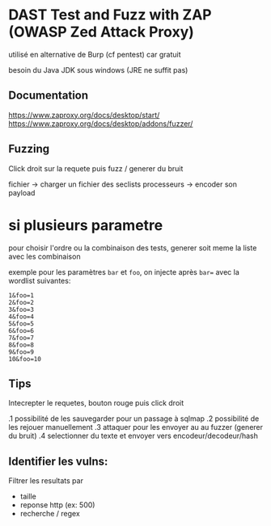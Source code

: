 # DAST Test and Fuzz with ZAP (OWASP Zed Attack Proxy)

utilisé en alternative de Burp (cf pentest) car gratuit

besoin du Java JDK sous windows (JRE ne suffit pas)

## Documentation

https://www.zaproxy.org/docs/desktop/start/
https://www.zaproxy.org/docs/desktop/addons/fuzzer/

## Fuzzing

Click droit sur la requete puis fuzz / generer du bruit

fichier -> charger un fichier des seclists
processeurs -> encoder son payload

# si plusieurs parametre

pour choisir l'ordre ou la combinaison des tests, generer soit meme la liste avec les combinaison

exemple pour les paramètres `bar` et `foo`, on injecte après `bar=` avec la wordlist suivantes:

```
1&foo=1
2&foo=2
3&foo=3
4&foo=4
5&foo=5
6&foo=6
7&foo=7
8&foo=8
9&foo=9
10&foo=10
```

## Tips

Intecrepter le requetes, bouton rouge puis click droit

.1 possibilité de les sauvegarder pour un passage à sqlmap
.2 possibilité de les rejouer manuellement
.3 attaquer pour les envoyer au au fuzzer (generer du bruit)
.4 selectionner du texte et envoyer vers encodeur/decodeur/hash



## Identifier les vulns:

Filtrer les resultats par

* taille
* reponse http (ex: 500)
* recherche / regex